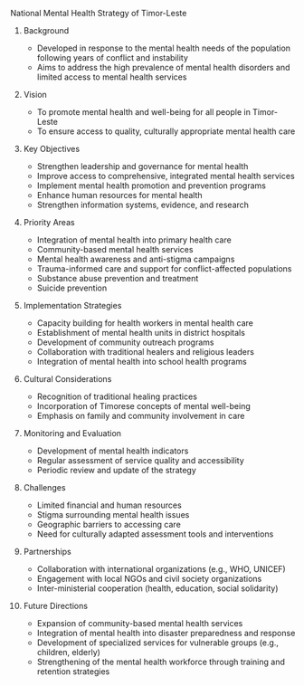 National Mental Health Strategy of Timor-Leste

1. Background
   - Developed in response to the mental health needs of the population following years of conflict and instability
   - Aims to address the high prevalence of mental health disorders and limited access to mental health services

2. Vision
   - To promote mental health and well-being for all people in Timor-Leste
   - To ensure access to quality, culturally appropriate mental health care

3. Key Objectives
   - Strengthen leadership and governance for mental health
   - Improve access to comprehensive, integrated mental health services
   - Implement mental health promotion and prevention programs
   - Enhance human resources for mental health
   - Strengthen information systems, evidence, and research

4. Priority Areas
   - Integration of mental health into primary health care
   - Community-based mental health services
   - Mental health awareness and anti-stigma campaigns
   - Trauma-informed care and support for conflict-affected populations
   - Substance abuse prevention and treatment
   - Suicide prevention

5. Implementation Strategies
   - Capacity building for health workers in mental health care
   - Establishment of mental health units in district hospitals
   - Development of community outreach programs
   - Collaboration with traditional healers and religious leaders
   - Integration of mental health into school health programs

6. Cultural Considerations
   - Recognition of traditional healing practices
   - Incorporation of Timorese concepts of mental well-being
   - Emphasis on family and community involvement in care

7. Monitoring and Evaluation
   - Development of mental health indicators
   - Regular assessment of service quality and accessibility
   - Periodic review and update of the strategy

8. Challenges
   - Limited financial and human resources
   - Stigma surrounding mental health issues
   - Geographic barriers to accessing care
   - Need for culturally adapted assessment tools and interventions

9. Partnerships
   - Collaboration with international organizations (e.g., WHO, UNICEF)
   - Engagement with local NGOs and civil society organizations
   - Inter-ministerial cooperation (health, education, social solidarity)

10. Future Directions
    - Expansion of community-based mental health services
    - Integration of mental health into disaster preparedness and response
    - Development of specialized services for vulnerable groups (e.g., children, elderly)
    - Strengthening of the mental health workforce through training and retention strategies